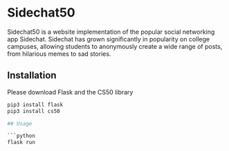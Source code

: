 # Sidechat50

Sidechat50 is a website implementation of the popular social networking app Sidechat. Sidechat has grown significantly in popularity on college campuses, allowing students to anonymously create a wide range of posts, from hilarious memes to sad stories. 

## Installation
Please download Flask and the CS50 library

```bash
pip3 install flask
pip3 install cs50

## Usage

```python
flask run